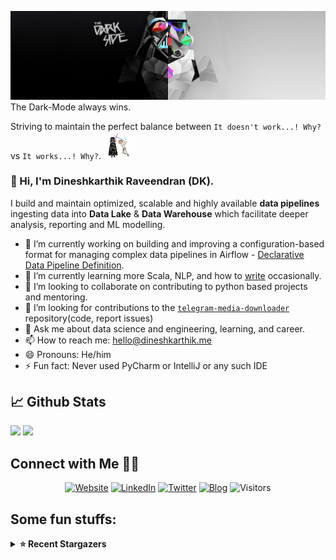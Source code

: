 ![](https://github.com/Dineshkarthik/Dineshkarthik/blob/master/assets/cover.jpg)
The Dark-Mode always wins.

Striving to maintain the perfect balance between `It doesn't work...! Why?` vs `It works...! Why?`. <img src="https://github.com/Dineshkarthik/Dineshkarthik/blob/master/assets/starwars_fight.gif" width="50">


### 👋 Hi, I'm Dineshkarthik Raveendran (DK).

I build and maintain optimized, scalable and highly available **data pipelines** ingesting data into **Data Lake** & **Data Warehouse** which facilitate deeper analysis, reporting and ML modelling.


- 🔭 I’m currently working on building and improving a configuration-based format for managing complex data pipelines in Airflow - [Declarative Data Pipeline Definition](https://www.thoughtworks.com/de/radar/techniques?blipid=202005084).
- 🌱 I’m currently learning more Scala, NLP, and how to [write](https://medium.com/@dineshkarthik.r) occasionally.
- 👯 I’m looking to collaborate on contributing to python based projects and mentoring.
- 🤔 I’m looking for contributions to the [`telegram-media-downloader`](https://github.com/Dineshkarthik/telegram_media_downloader) repository(code, report issues) 
- 💬 Ask me about data science and engineering, learning, and career.
- 📫 How to reach me: [hello@dineshkarthik.me](mailto:hello@dineshkarthik.me)
- 😄 Pronouns: He/him
- ⚡ Fun fact: Never used PyCharm or IntelliJ or any such IDE

## 📈 Github Stats
<img height="180em" src="https://github-readme-stats.vercel.app/api?username=Dineshkarthik&show_icons=true&hide_border=true&&count_private=true&include_all_commits=true" />
<img height="180em" src="https://github-readme-streak-stats.herokuapp.com/?user=Dineshkarthik&hide_border=true" />
  
## Connect with Me 🤝🏻

<p align="center">
<a href="https://dineshkarthik.me"><img alt="Website" src="https://img.shields.io/badge/Website-dineshkarthik.me-blue?style=flat&logo=google-chrome"></a>
<a href="https://www.linkedin.com/in/dineshkarthik-r/"><img alt="LinkedIn" src="https://img.shields.io/badge/LinkedIN-Dineshkarthik%20Raveendran-blue?style=flat&logo=linkedin"></a>
<a href="https://twitter.com/Dineshkarthik_R"><img alt="Twitter" src="https://img.shields.io/badge/Twitter-Dineshkarthik%20R-blue?style=flat&logo=twitter"></a>
<a href="https://medium.com/@dineshkarthik.r"><img alt="Blog" src="https://img.shields.io/badge/Medium-Dineshkarthik%20Raveendran-blue?style=flat&logo=medium"></a>
<img alt="Visitors" src="https://visitor-badge.laobi.icu/badge?page_id=Dineshkarthik">
</p>


## Some fun stuffs:

<details>
  <summary><b>⭐ Recent Stargazers</b></summary>
  <table cellspacing="0" cellpadding="0" style="border: none;">
    <tbody cellspacing="0" cellpadding="0" style="border: none;">
      <tr style="border: none;">
        <td style="border: none">
          <a href="https://github.com/Greaselord">
            <img
              style="border-radius: 50%;"
              align="left"
              src="https://avatars.githubusercontent.com/u/30176654?u=362ee71a38f830c344d46db6127dee8b7d520e54&v=4"
              width="96"
              height="65"
            />
          </a>
        </td>
        <td style="border: none">
          <div>
            <a href="https://github.com/Greaselord">Greaselord</a> 
            starred <a href="https://github.com/Dineshkarthik/telegram_media_downloader">telegram_media_downloader</a>
          </div>
          <div>
            User Bio: Nothing to 👀 here , no bio...!!
          </div>
        </td>
      </tr>
      <tr style="border: none;">
        <td style="border: none">
          <a href="https://github.com/trojansun">
            <img
              style="border-radius: 50%;"
              align="left"
              src="https://avatars.githubusercontent.com/u/8565420?u=2b245815fd87a637fb73e88e2fa2e9cc5ba7aeeb&v=4"
              width="96"
              height="65"
            />
          </a>
        </td>
        <td style="border: none">
          <div>
            <a href="https://github.com/trojansun">TrojanSun</a> 
            starred <a href="https://github.com/Dineshkarthik/telegram_media_downloader">telegram_media_downloader</a>
          </div>
          <div>
            User Bio: 但行好事莫问前程  Equality, Sharing, Freedom
          </div>
        </td>
      </tr>
      <tr style="border: none;">
        <td style="border: none">
          <a href="https://github.com/rufkeya">
            <img
              style="border-radius: 50%;"
              align="left"
              src="https://avatars.githubusercontent.com/u/27730248?v=4"
              width="96"
              height="65"
            />
          </a>
        </td>
        <td style="border: none">
          <div>
            <a href="https://github.com/rufkeya">rufkeya</a> 
            starred <a href="https://github.com/Dineshkarthik/telegram_media_downloader">telegram_media_downloader</a>
          </div>
          <div>
            User Bio: Nothing to 👀 here , no bio...!!
          </div>
        </td>
      </tr>
      <tr style="border: none;">
        <td style="border: none">
          <a href="https://github.com/noahzark">
            <img
              style="border-radius: 50%;"
              align="left"
              src="https://avatars.githubusercontent.com/u/4402804?u=449ae1cc78eb10bbcd643fcef0976cf0b43b27f4&v=4"
              width="96"
              height="65"
            />
          </a>
        </td>
        <td style="border: none">
          <div>
            <a href="https://github.com/noahzark">Feliciano Long</a> 
            starred <a href="https://github.com/Dineshkarthik/telegram_media_downloader">telegram_media_downloader</a>
          </div>
          <div>
            User Bio: Backend engineer at Tencent. Former partner at Qiwu.ai, Front-end Engineer at Happy Elements, M.S. CS USC, B.Eng. CS DLUFL
          </div>
        </td>
      </tr>
      <tr style="border: none;">
        <td style="border: none">
          <a href="https://github.com/tornado909">
            <img
              style="border-radius: 50%;"
              align="left"
              src="https://avatars.githubusercontent.com/u/65523887?u=b53d95f87fd830d3b000fc4008753a331f0ad955&v=4"
              width="96"
              height="65"
            />
          </a>
        </td>
        <td style="border: none">
          <div>
            <a href="https://github.com/tornado909">Roman Kashkov</a> 
            starred <a href="https://github.com/Dineshkarthik/telegram_media_downloader">telegram_media_downloader</a>
          </div>
          <div>
            User Bio: Dota 2 Custom Games Developer
          </div>
        </td>
      </tr>
      <tr style="border: none;">
        <td style="border: none">
          <a href="https://github.com/Pyswann">
            <img
              style="border-radius: 50%;"
              align="left"
              src="https://avatars.githubusercontent.com/u/148762227?u=e6123a353786580df010e8e6932d8651e2274efc&v=4"
              width="96"
              height="65"
            />
          </a>
        </td>
        <td style="border: none">
          <div>
            <a href="https://github.com/Pyswann">Lutfor Sohan</a> 
            starred <a href="https://github.com/Dineshkarthik/pinterest-telegram-bot">pinterest-telegram-bot</a>
          </div>
          <div>
            User Bio: Passionate Python learner and content writer. 🐍 Excited about scraping projects and exploring the endless possibilities of coding. #Python #CodingAdventure
          </div>
        </td>
      </tr>
      <tr style="border: none;">
        <td style="border: none">
          <a href="https://github.com/zhaoxiaozhao07">
            <img
              style="border-radius: 50%;"
              align="left"
              src="https://avatars.githubusercontent.com/u/115962851?u=4532af2a7e0bc0c50a812837f3f0c2696449068a&v=4"
              width="96"
              height="65"
            />
          </a>
        </td>
        <td style="border: none">
          <div>
            <a href="https://github.com/zhaoxiaozhao07">zhaoxiaozhao</a> 
            starred <a href="https://github.com/Dineshkarthik/telegram_media_downloader">telegram_media_downloader</a>
          </div>
          <div>
            User Bio: dadada
          </div>
        </td>
      </tr>
      <tr style="border: none;">
        <td style="border: none">
          <a href="https://github.com/meta-docs">
            <img
              style="border-radius: 50%;"
              align="left"
              src="https://avatars.githubusercontent.com/u/15228203?v=4"
              width="96"
              height="65"
            />
          </a>
        </td>
        <td style="border: none">
          <div>
            <a href="https://github.com/meta-docs">meta-docs</a> 
            starred <a href="https://github.com/Dineshkarthik/telegram_media_downloader">telegram_media_downloader</a>
          </div>
          <div>
            User Bio: Nothing to 👀 here , no bio...!!
          </div>
        </td>
      </tr>
      <tr style="border: none;">
        <td style="border: none">
          <a href="https://github.com/ktran-1">
            <img
              style="border-radius: 50%;"
              align="left"
              src="https://avatars.githubusercontent.com/u/19921204?v=4"
              width="96"
              height="65"
            />
          </a>
        </td>
        <td style="border: none">
          <div>
            <a href="https://github.com/ktran-1">ktran-1</a> 
            starred <a href="https://github.com/Dineshkarthik/telegram_media_downloader">telegram_media_downloader</a>
          </div>
          <div>
            User Bio: Nothing to 👀 here , no bio...!!
          </div>
        </td>
      </tr>
      <tr style="border: none;">
        <td style="border: none">
          <a href="https://github.com/kanhzoo">
            <img
              style="border-radius: 50%;"
              align="left"
              src="https://avatars.githubusercontent.com/u/188932115?v=4"
              width="96"
              height="65"
            />
          </a>
        </td>
        <td style="border: none">
          <div>
            <a href="https://github.com/kanhzoo">kanhzoo</a> 
            starred <a href="https://github.com/Dineshkarthik/telegram_media_downloader">telegram_media_downloader</a>
          </div>
          <div>
            User Bio: Nothing to 👀 here , no bio...!!
          </div>
        </td>
      </tr>
      </tbody>
  </table>
</details>